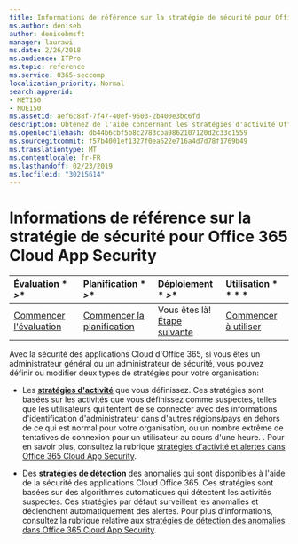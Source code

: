 ```yaml
---
title: Informations de référence sur la stratégie de sécurité pour Office 365 Cloud App Security
ms.author: deniseb
author: denisebmsft
manager: laurawi
ms.date: 2/26/2018
ms.audience: ITPro
ms.topic: reference
ms.service: O365-seccomp
localization_priority: Normal
search.appverid:
- MET150
- MOE150
ms.assetid: aef6c88f-7f47-40ef-9503-2b400e3bc6fd
description: Obtenez de l'aide concernant les stratégies d'activité Office 365 et les stratégies de détection des anomalies.
ms.openlocfilehash: db44b6cbf5b8c2783cba9862107120d2c33c1559
ms.sourcegitcommit: f57b4001ef1327f0ea622e716a4d7d78f1769b49
ms.translationtype: MT
ms.contentlocale: fr-FR
ms.lasthandoff: 02/23/2019
ms.locfileid: "30215614"
---
```

# <a name="security-policy-reference-information-for-office-365-cloud-app-security"></a>Informations de référence sur la stratégie de sécurité pour Office 365 Cloud App Security
  
|Évaluation * *\>**|Planification * *\>**|Déploiement * *\>**|Utilisation * * * *|
|:-----|:-----|:-----|:-----|
|[Commencer l'évaluation](office-365-cas-overview.md) <br/> |[Commencer la planification](get-ready-for-office-365-cas.md) <br/> |Vous êtes là!  <br/> [Étape suivante](review-office-365-cas-alerts.md) <br/> |[Commencer à utiliser](utilization-activities-for-ocas.md) <br/> |
   
Avec la sécurité des applications Cloud d'Office 365, si vous êtes un administrateur général ou un administrateur de sécurité, vous pouvez définir ou modifier deux types de stratégies pour votre organisation:
  
- Les **[stratégies d'activité](activity-policies-and-alerts.md)** que vous définissez. Ces stratégies sont basées sur les activités que vous définissez comme suspectes, telles que les utilisateurs qui tentent de se connecter avec des informations d'identification d'administrateur dans d'autres régions/pays en dehors de ce qui est normal pour votre organisation, ou un nombre extrême de tentatives de connexion pour un utilisateur au cours d'une heure. . Pour en savoir plus, consultez la rubrique [stratégies d'activité et alertes dans Office 365 Cloud App Security](activity-policies-and-alerts.md).
    
- Des **[stratégies de détection](anomaly-detection-policies-in-ocas.md)** des anomalies qui sont disponibles à l'aide de la sécurité des applications Cloud Office 365. Ces stratégies sont basées sur des algorithmes automatiques qui détectent les activités suspectes. Ces stratégies par défaut surveillent les anomalies et déclenchent automatiquement des alertes. Pour plus d'informations, consultez la rubrique relative aux [stratégies de détection des anomalies dans Office 365 Cloud App Security](anomaly-detection-policies-in-ocas.md).
    

